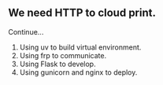 ## We need HTTP to cloud print.
Continue...

1. Using uv to build virtual environment.
2. Using frp to communicate.
3. Using Flask to develop.
4. Using gunicorn and nginx to deploy.
